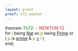 ```yaml
---
layout: proof
proof: t72_newton
---
```


<div class="mizar">
<span class="kw">theorem </span><span class="lab"><font color="Green" title="E45">Th72</font></span>: <a NAME="T72"><span class="comment"><font color="firebrick">:: NEWTON:72</font></span><br></a><div class="add"> for <font color="Olive" title="b1">l</font> being   <a href="ordinal1.html#NM5" title="ORDINAL1:NM.5">Nat</a>  ex <font color="Olive" title="b2">p</font> being   <a href="newton.html#NM1" title="NEWTON:NM.1">Prime</a> st <br>( <font color="Olive" title="b2">p</font> is  <a href="int_2.html#V1" title="INT_2:attr.1">prime</a>  &amp; <font color="Olive" title="b2">p</font> <a href="xxreal_0.html#NR4" title="XXREAL_0:NR.4">&gt;</a> <font color="Olive" title="b1">l</font> )</div>
<span class="kw">end;</span>
</div>

